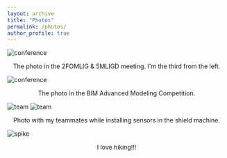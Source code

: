```yaml
---
layout: archive
title: "Photos"
permalink: /photos/
author_profile: true
---
```


![conference](http://YuZhang-UNSAT.github.io/images/Meeting-zy.jpg)
<center>The photo in the 2FOMLIG & 5MLIGD meeting. I'm the third from the left.</center>

![conference](http://YuZhang-UNSAT.github.io/images/competition-zy.jpg)
<center>The photo in the BIM Advanced Modeling Competition.</center>

![team](http://YuZhang-UNSAT.github.io/images/Tunneling1-zy.jpg)
![team](http://YuZhang-UNSAT.github.io/images/Tunneling2-zy.jpg)
<center>Photo with my teammates while installing sensors in the shield machine.</center>

![spike](http://YuZhang-UNSAT.github.io/images/hiking-zy.jpg)
<center>I love hiking!!!</center>


